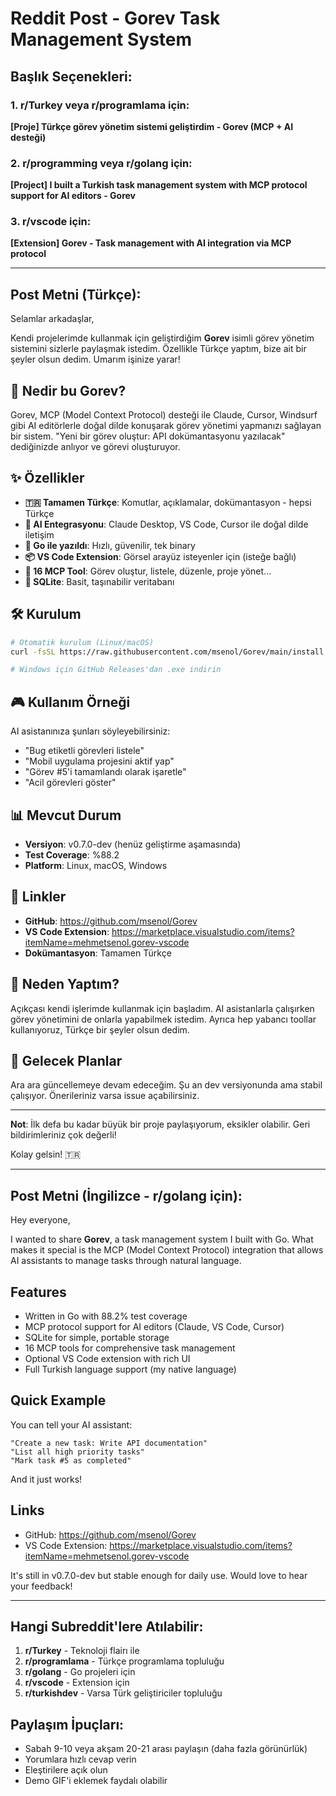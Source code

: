 # Reddit Post - Gorev Task Management System

## Başlık Seçenekleri:

### 1. r/Turkey veya r/programlama için:
**[Proje] Türkçe görev yönetim sistemi geliştirdim - Gorev (MCP + AI desteği)**

### 2. r/programming veya r/golang için:
**[Project] I built a Turkish task management system with MCP protocol support for AI editors - Gorev**

### 3. r/vscode için:
**[Extension] Gorev - Task management with AI integration via MCP protocol**

---

## Post Metni (Türkçe):

Selamlar arkadaşlar,

Kendi projelerimde kullanmak için geliştirdiğim **Gorev** isimli görev yönetim sistemini sizlerle paylaşmak istedim. Özellikle Türkçe yaptım, bize ait bir şeyler olsun dedim. Umarım işinize yarar!

## 🎯 Nedir bu Gorev?

Gorev, MCP (Model Context Protocol) desteği ile Claude, Cursor, Windsurf gibi AI editörlerle doğal dilde konuşarak görev yönetimi yapmanızı sağlayan bir sistem. "Yeni bir görev oluştur: API dokümantasyonu yazılacak" dediğinizde anlıyor ve görevi oluşturuyor.

## ✨ Özellikler

- **🇹🇷 Tamamen Türkçe**: Komutlar, açıklamalar, dokümantasyon - hepsi Türkçe
- **🤖 AI Entegrasyonu**: Claude Desktop, VS Code, Cursor ile doğal dilde iletişim
- **🚀 Go ile yazıldı**: Hızlı, güvenilir, tek binary
- **📦 VS Code Extension**: Görsel arayüz isteyenler için (isteğe bağlı)
- **🔧 16 MCP Tool**: Görev oluştur, listele, düzenle, proje yönet...
- **💾 SQLite**: Basit, taşınabilir veritabanı

## 🛠 Kurulum

```bash
# Otomatik kurulum (Linux/macOS)
curl -fsSL https://raw.githubusercontent.com/msenol/Gorev/main/install.sh | bash

# Windows için GitHub Releases'dan .exe indirin
```

## 🎮 Kullanım Örneği

AI asistanınıza şunları söyleyebilirsiniz:
- "Bug etiketli görevleri listele"
- "Mobil uygulama projesini aktif yap"
- "Görev #5'i tamamlandı olarak işaretle"
- "Acil görevleri göster"

## 📊 Mevcut Durum

- **Versiyon**: v0.7.0-dev (henüz geliştirme aşamasında)
- **Test Coverage**: %88.2
- **Platform**: Linux, macOS, Windows

## 🔗 Linkler

- **GitHub**: https://github.com/msenol/Gorev
- **VS Code Extension**: https://marketplace.visualstudio.com/items?itemName=mehmetsenol.gorev-vscode
- **Dokümantasyon**: Tamamen Türkçe

## 💭 Neden Yaptım?

Açıkçası kendi işlerimde kullanmak için başladım. AI asistanlarla çalışırken görev yönetimini de onlarla yapabilmek istedim. Ayrıca hep yabancı toollar kullanıyoruz, Türkçe bir şeyler olsun dedim. 

## 🚀 Gelecek Planlar

Ara ara güncellemeye devam edeceğim. Şu an dev versiyonunda ama stabil çalışıyor. Önerileriniz varsa issue açabilirsiniz.

---

**Not**: İlk defa bu kadar büyük bir proje paylaşıyorum, eksikler olabilir. Geri bildirimleriniz çok değerli!

Kolay gelsin! 🇹🇷

---

## Post Metni (İngilizce - r/golang için):

Hey everyone,

I wanted to share **Gorev**, a task management system I built with Go. What makes it special is the MCP (Model Context Protocol) integration that allows AI assistants to manage tasks through natural language.

## Features

- Written in Go with 88.2% test coverage
- MCP protocol support for AI editors (Claude, VS Code, Cursor)
- SQLite for simple, portable storage
- 16 MCP tools for comprehensive task management
- Optional VS Code extension with rich UI
- Full Turkish language support (my native language)

## Quick Example

You can tell your AI assistant:
```
"Create a new task: Write API documentation"
"List all high priority tasks"
"Mark task #5 as completed"
```

And it just works!

## Links

- GitHub: https://github.com/msenol/Gorev
- VS Code Extension: https://marketplace.visualstudio.com/items?itemName=mehmetsenol.gorev-vscode

It's still in v0.7.0-dev but stable enough for daily use. Would love to hear your feedback!

---

## Hangi Subreddit'lere Atılabilir:

1. **r/Turkey** - Teknoloji flairı ile
2. **r/programlama** - Türkçe programlama topluluğu
3. **r/golang** - Go projeleri için
4. **r/vscode** - Extension için
5. **r/turkishdev** - Varsa Türk geliştiriciler topluluğu

## Paylaşım İpuçları:

- Sabah 9-10 veya akşam 20-21 arası paylaşın (daha fazla görünürlük)
- Yorumlara hızlı cevap verin
- Eleştirilere açık olun
- Demo GIF'i eklemek faydalı olabilir